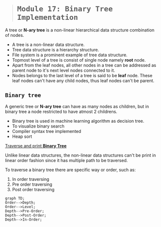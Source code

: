 > # **```Module 17: Binary Tree Implementation```**

A tree or **N-ary tree** is a non-linear hierarchical data structure combination of nodes.

- A tree is a non-linear data structure.
- Tree data structure is a hierarchy structure.
- File system is a prominent example of tree data structure.
- Topmost level of a tree is consist of single node namely **root** node.
- Apart from the leaf nodes, all other nodes in a tree can be addressed as parent node to it's next level nodes connected to it.
- Nodes belongs to the last level of a tree is said to be **leaf** node. These leaf nodes can't have any child nodes, thus leaf nodes can't be parent.

## **```Binary tree```**

A generic tree or **N-ary tree** can have as many nodes as children, but in binary tree a node restricted to have atmost 2 childrens.

- Binary tree is used in machine learning algorithm as decision tree.
- To visualize binary search
- Compiler syntax tree implemented
- Heap sort

<ins>Traverse and print **Binary Tree**</ins>

Unlike linear data structures, the non-linear data structures can't be print in linear order fashion since it has multiple path to be traversed.

To traverse a binary tree there are specific way or order, such as:

1. In order traversing
2. Pre order traversing
3. Post order traversing

```mermaid
graph TD;
Order-->Depth;
Order-->Level;
Depth-->Pre-Order;
Depth-->Post-Order;
Depth-->In-Order;
```
